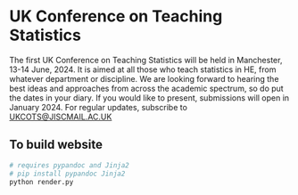 # UK Conference on Teaching Statistics

The first UK Conference on Teaching Statistics will be held in Manchester, 13-14 June, 2024.  It is aimed at all those who teach statistics in HE, from whatever department or discipline.  We are looking forward to hearing the best ideas and approaches from across the academic spectrum, so do put the dates in your diary.  If you would like to present, submissions will open in January 2024.  For regular updates, subscribe to UKCOTS@JISCMAIL.AC.UK

## To build website

```python
# requires pypandoc and Jinja2
# pip install pypandoc Jinja2
python render.py
```
